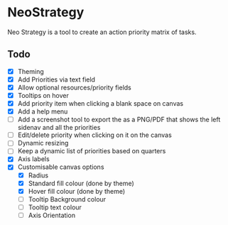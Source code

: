 # NeoStrategy

Neo Strategy is a tool to create an action priority matrix of tasks.

## Todo

- [x] Theming
- [x] Add Priorities via text field
- [x] Allow optional resources/priority fields
- [x] Tooltips on hover
- [x] Add priority item when clicking a blank space on canvas
- [x] Add a help menu
- [ ] Add a screenshot tool to export the as a PNG/PDF that shows the left sidenav and all the priorities
- [ ] Edit/delete priority when clicking on it on the canvas
- [ ] Dynamic resizing
- [ ] Keep a dynamic list of priorities based on quarters
- [x] Axis labels
- [x] Customisable canvas options
  - [x] Radius
  - [x] Standard fill colour (done by theme)
  - [x] Hover fill colour (done by theme)
  - [ ] Tooltip Background colour
  - [ ] Tooltip text colour
  - [ ] Axis Orientation
